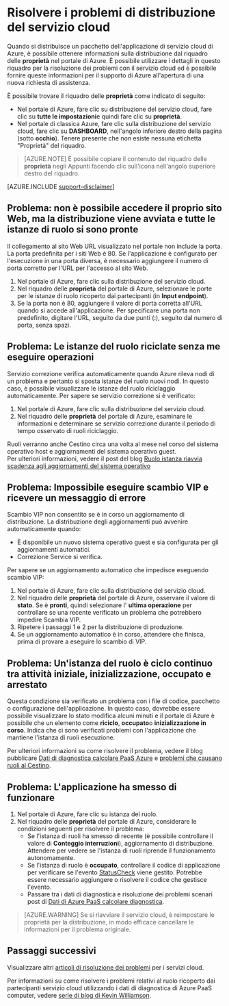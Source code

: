 <properties
 pageTitle="Risolvere i problemi di distribuzione del servizio cloud | Microsoft Azure"
 description="Esistono alcuni problemi comuni che possono verificarsi durante la distribuzione di un servizio cloud in Azure. Questo articolo fornisce le soluzioni ad alcune di esse."
   services="cloud-services"
   documentationCenter=""
   authors="simonxjx"
   manager="felixwu"
   editor=""
   tags="top-support-issue"/>
<tags
   ms.service="cloud-services"
   ms.devlang="na"
   ms.topic="article"
   ms.tgt_pltfrm="na"
   ms.workload="tbd"
   ms.date="09/02/2016"
   ms.author="v-six" />

# <a name="troubleshoot-cloud-service-deployment-problems"></a>Risolvere i problemi di distribuzione del servizio cloud

Quando si distribuisce un pacchetto dell'applicazione di servizio cloud di Azure, è possibile ottenere informazioni sulla distribuzione dal riquadro delle **proprietà** nel portale di Azure. È possibile utilizzare i dettagli in questo riquadro per la risoluzione dei problemi con il servizio cloud ed è possibile fornire queste informazioni per il supporto di Azure all'apertura di una nuova richiesta di assistenza.

È possibile trovare il riquadro delle **proprietà** come indicato di seguito:

* Nel portale di Azure, fare clic su distribuzione del servizio cloud, fare clic su **tutte le impostazioni**e quindi fare clic su **proprietà**.
* Nel portale di classica Azure, fare clic sulla distribuzione del servizio cloud, fare clic su **DASHBOARD**, nell'angolo inferiore destro della pagina (sotto **occhio**). Tenere presente che non esiste nessuna etichetta "Proprietà" del riquadro.

> [AZURE.NOTE] È possibile copiare il contenuto del riquadro delle **proprietà** negli Appunti facendo clic sull'icona nell'angolo superiore destro del riquadro.

[AZURE.INCLUDE [support-disclaimer](../../includes/support-disclaimer.md)]

## <a name="problem-i-cannot-access-my-website-but-my-deployment-is-started-and-all-role-instances-are-ready"></a>Problema: non è possibile accedere il proprio sito Web, ma la distribuzione viene avviata e tutte le istanze di ruolo si sono pronte

Il collegamento al sito Web URL visualizzato nel portale non include la porta. La porta predefinita per i siti Web è 80. Se l'applicazione è configurato per l'esecuzione in una porta diversa, è necessario aggiungere il numero di porta corretto per l'URL per l'accesso al sito Web.

1. Nel portale di Azure, fare clic sulla distribuzione del servizio cloud.
2. Nel riquadro delle **proprietà** del portale di Azure, selezionare le porte per le istanze di ruolo ricoperto dai partecipanti (in **Input endpoint**).
3. Se la porta non è 80, aggiungere il valore di porta corretta all'URL quando si accede all'applicazione. Per specificare una porta non predefinito, digitare l'URL, seguito da due punti (:), seguito dal numero di porta, senza spazi.

## <a name="problem-my-role-instances-recycled-without-me-doing-anything"></a>Problema: Le istanze del ruolo riciclate senza me eseguire operazioni

Servizio correzione verifica automaticamente quando Azure rileva nodi di un problema e pertanto si sposta istanze del ruolo nuovi nodi. In questo caso, è possibile visualizzare le istanze del ruolo riciclaggio automaticamente. Per sapere se servizio correzione si è verificato:

1. Nel portale di Azure, fare clic sulla distribuzione del servizio cloud.
2. Nel riquadro delle **proprietà** del portale di Azure, esaminare le informazioni e determinare se servizio correzione durante il periodo di tempo osservato di ruoli riciclaggio.

Ruoli verranno anche Cestino circa una volta al mese nel corso del sistema operativo host e aggiornamenti del sistema operativo guest.  
Per ulteriori informazioni, vedere il post del blog [Ruolo istanza riavvia scadenza agli aggiornamenti del sistema operativo](http://blogs.msdn.com/b/kwill/archive/2012/09/19/role-instance-restarts-due-to-os-upgrades.aspx)

## <a name="problem-i-cannot-do-a-vip-swap-and-receive-an-error"></a>Problema: Impossibile eseguire scambio VIP e ricevere un messaggio di errore

Scambio VIP non consentito se è in corso un aggiornamento di distribuzione. La distribuzione degli aggiornamenti può avvenire automaticamente quando:

* È disponibile un nuovo sistema operativo guest e sia configurata per gli aggiornamenti automatici.
* Correzione Service si verifica.

Per sapere se un aggiornamento automatico che impedisce eseguendo scambio VIP:

1. Nel portale di Azure, fare clic sulla distribuzione del servizio cloud.
2. Nel riquadro delle **proprietà** del portale di Azure, osservare il valore di **stato**. Se è **pronti**, quindi selezionare l' **ultima operazione** per controllare se una recente verificato un problema che potrebbero impedire Scambia VIP.
3. Ripetere i passaggi 1 e 2 per la distribuzione di produzione.
4. Se un aggiornamento automatico è in corso, attendere che finisca, prima di provare a eseguire lo scambio di VIP.

## <a name="problem-a-role-instance-is-looping-between-started-initializing-busy-and-stopped"></a>Problema: Un'istanza del ruolo è ciclo continuo tra attività iniziale, inizializzazione, occupato e arrestato

Questa condizione sia verificato un problema con i file di codice, pacchetto o configurazione dell'applicazione. In questo caso, dovrebbe essere possibile visualizzare lo stato modifica alcuni minuti e il portale di Azure è possibile che un elemento come **riciclo**, **occupato**o **inizializzazione in corso**. Indica che ci sono verificati problemi con l'applicazione che mantiene l'istanza di ruoli esecuzione.

Per ulteriori informazioni su come risolvere il problema, vedere il blog pubblicare [Dati di diagnostica calcolare PaaS Azure](http://blogs.msdn.com/b/kwill/archive/2013/08/09/windows-azure-paas-compute-diagnostics-data.aspx) e [problemi che causano ruoli al Cestino](cloud-services-troubleshoot-common-issues-which-cause-roles-recycle.md).

## <a name="problem-my-application-stopped-working"></a>Problema: L'applicazione ha smesso di funzionare

1. Nel portale di Azure, fare clic su istanza del ruolo.
2. Nel riquadro delle **proprietà** del portale di Azure, considerare le condizioni seguenti per risolvere il problema:
   * Se l'istanza di ruoli ha smesso di recente (è possibile controllare il valore di **Conteggio interruzioni**), aggiornamento di distribuzione. Attendere per vedere se l'istanza di ruoli riprende il funzionamento autonomamente.
   * Se l'istanza di ruolo è **occupato**, controllare il codice di applicazione per verificare se l'evento [StatusCheck](https://msdn.microsoft.com/library/microsoft.windowsazure.serviceruntime.roleenvironment.statuscheck) viene gestito. Potrebbe essere necessario aggiungere o risolvere il codice che gestisce l'evento.
   * Passare tra i dati di diagnostica e risoluzione dei problemi scenari post di [Dati di Azure PaaS calcolare diagnostica](http://blogs.msdn.com/b/kwill/archive/2013/08/09/windows-azure-paas-compute-diagnostics-data.aspx).

>[AZURE.WARNING] Se si riavviare il servizio cloud, è reimpostare le proprietà per la distribuzione, in modo efficace cancellare le informazioni per il problema originale.

## <a name="next-steps"></a>Passaggi successivi

Visualizzare altri [articoli di risoluzione dei problemi](https://azure.microsoft.com/documentation/articles/?tag=top-support-issue&product=cloud-services) per i servizi cloud.

Per informazioni su come risolvere i problemi relativi al ruolo ricoperto dai partecipanti servizio cloud utilizzando i dati di diagnostica di Azure PaaS computer, vedere [serie di blog di Kevin Williamson](http://blogs.msdn.com/b/kwill/archive/2013/08/09/windows-azure-paas-compute-diagnostics-data.aspx).
